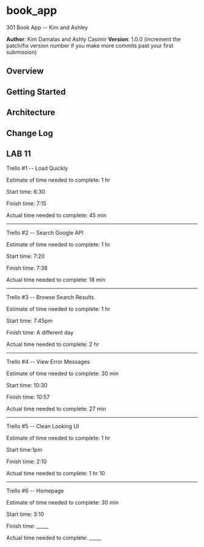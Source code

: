 # book_app
301 Book App -- Kim and Ashley


**Author**: Kim Damalas and Ashly Casimir
**Version**: 1.0.0 (increment the patch/fix version number if you make more commits past your first submission)

## Overview
<!-- Provide a high level overview of what this application is and why you are building it, beyond the fact that it's an assignment for a Code 301 class. (i.e. What's your problem domain?) -->

## Getting Started
<!-- What are the steps that a user must take in order to build this app on their own machine and get it running? -->

## Architecture
<!-- Provide a detailed description of the application design. What technologies (languages, libraries, etc) you're using, and any other relevant design information. -->

## Change Log
<!-- Use this area to document the iterative changes made to your application as each feature is successfully implemented. Use time stamps. Here's an examples:

01-01-2001 4:59pm - Application now has a fully-functional express server, with GET and POST routes for the book resource.

## Credits and Collaborations
<!-- Give credit (and a link) to other people or resources that helped you build this application. -->

## LAB 11

Trello #1 -- Load Quickly

Estimate of time needed to complete: 1 hr

Start time: 6:30

Finish time: 7:15

Actual time needed to complete: 45 min

------

Trello #2 -- Search Google API

Estimate of time needed to complete: 1 hr

Start time: 7:20

Finish time: 7:38

Actual time needed to complete: 18 min

------

Trello #3 -- Browse Search Results

Estimate of time needed to complete: 1 hr

Start time: 7:45pm

Finish time: A different day

Actual time needed to complete: 2 hr

------

Trello #4 -- View Error Messages

Estimate of time needed to complete: 30 min

Start time: 10:30

Finish time: 10:57

Actual time needed to complete: 27 min

------

Trello #5 -- Clean Looking UI

Estimate of time needed to complete: 1 hr

Start time:1pm

Finish time: 2:10

Actual time needed to complete:  1 hr 10

------

Trello #6 -- Homepage

Estimate of time needed to complete: 30 min

Start time: 3:10

Finish time: _____

Actual time needed to complete: _____